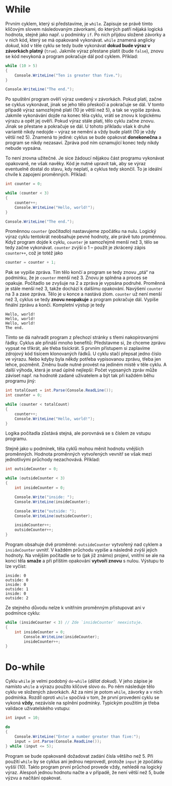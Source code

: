 # While
Prvním cyklem, který si představíme, je `while`. Zapisuje se právě tímto klíčovým slovem následovaným závorkami, do kterých patří nějaká logická hodnota, stejně jako např. u podmínky `if`. Po nich přijdou složené závorky a v nich kód, který se má opakovaně vykonávat. `while` znamená anglicky *dokud*, kód v těle cyklu se tedy bude vykonávat **dokud bude výraz v závorkách platný** (`true`). Jakmile výraz přestane platit (bude `false`), znovu se kód nevykoná a program pokračuje dál pod cyklem. Příklad:

```csharp
while (10 > 5)
{
    Console.WriteLine("Ten is greater than five.");
}

Console.WriteLine("The end.");
```

Po spuštění program ověří výraz uvedený v závorkách. Pokud platí, začne se cyklus vykonávat, jinak se jeho tělo přeskočí a pokračuje se dál. V tomto případě výraz samozřejmě platí (10 je větší než 5), a tak se vypíše zpráva. Jakmile vykonávání dojde na konec těla cyklu, vrátí se znovu k logickému výrazu a opět jej ověří. Pokud výraz stále platí, tělo cyklu začne znovu. Jinak se přestane a pokračuje se dál. U tohoto příkladu však k druhé variantě nikdy nedojde – výraz se nemění a vždy bude platit (10 je vždy větší než 5). Znamená to jediné: cyklus se bude opakovat **donekonečna** a program se nikdy nezasaví. Zpráva pod ním oznamující konec tedy nikdy nebude vypsána.

To není zrovna užitečné. Je sice žádoucí nějakou část programu vykonávat opakovaně, ne však navěky. Kód je nutné upravit tak, aby se výraz eventuelně dostal do stavu, kdy neplatí, a cyklus tedy skončil. To je ideální chvíle k zapojení proměnných. Příklad:

```csharp
int counter = 0;

while (counter < 3)
{
    counter++;
    Console.WriteLine("Hello, world!");
}

Console.WriteLine("The end.");
```

Proměnnou `counter` (*počítadlo*) nastavujeme zpočátku na nulu. Logický výraz cyklu tentokrát neobsahuje pevné hodnoty, ale právě tuto proměnnou. Když program dojde k cyklu, `counter` je samozřejmě menší než 3, tělo se tedy začne vykonávat. `counter` zvýší o 1 – použit je zkrácený zápis `counter++`, což je totéž jako

```csharp
counter = counter + 1;
```

Pak se vypíše zpráva. Tím tělo končí a program se tedy znovu „ptá“ na podmínku, že je `counter` menší než 3. Znovu je splněna a proces se opakuje. Počítadlo se zvyšuje na 2 a zpráva je vypsána podruhé. Proměnná je stále menší než 3, takže dochází k dalšímu opakování. Navýšení `counter` na 3 a zase zpráva. Tělo je u konce a nastává zlom. `counter` už není menší než 3, cyklus se tedy **znovu neopakuje** a program pokračuje dál. Vypíše finální zprávu a končí. Kompletní výstup je tedy

```
Hello, world!
Hello, world!
Hello, world!
The end.
```

Tímto se dá nahradit program z přechozí stránky s třemi nakopírovanými řádky. Cyklus ale přináší mnoho benefitů: Představme si, že chceme zprávu vypsat ne třikrát, ale třeba tisíckrát. S prvním přístupem si zaplavíme zdrojový kód tisícem klonovaných řádků. U cyklu stačí přepsat jedno číslo ve výrazu. Nebo kdyby byla někdy potřeba vypisovanou zprávu, třeba jen lehce, pozměnit. Změnu bude nutné provést na jediném místě v těle cyklu. A další výhoda, která je snad úplně nejlepší: Počet vypsaných zpráv může záviset např. na hodnotě zadané uživatelem a být tak při každém běhu programu jiný:

```csharp
int totalCount = int.Parse(Console.ReadLine());
int counter = 0;

while (counter < totalCount)
{
    counter++;
    Console.WriteLine("Hello, world!");
}
```

Logika počítadla zůstává stejná, ale porovnává se s číslem ze vstupu programu.

Stejně jako u podmínek, těla cyklů mohou měnit hodnotu vnějších proměnných. Hodnota proměnných vytvořených vevnitř se však mezi jednotlivými průchody nezachovává. Příklad:

```csharp
int outsideCounter = 0;

while (outsideCounter < 3)
{
    int insideCounter = 0;

    Console.Write("inside: ");
    Console.WriteLine(insideCounter);

    Console.Write("outside: ");
    Console.WriteLine(outsideCounter);

    insideCounter++;
    outsideCounter++;
}
```

Program obsahuje dvě proměnné: `outsideCounter` vytvořený nad cyklem a `insideCounter` uvnitř. V každém průchodu vypíše a následně zvýší jejich hodnoty. Na vnějším počítadle se to (jak již známo) projeví, vnitřní se ale na konci těla **smaže** a při příštím opakování **vytvoří znovu** s nulou. Výstupu to lze vyčíst:

```
inside: 0
outside: 0
inside: 0
outside: 1
inside: 0
outside: 2
```

Ze stejného důvodu nelze k vnitřním proměnným přistupovat ani v podmínce cyklu:

```csharp
while (insideCounter < 3) // Zde `insideCounter` neexistuje.
{
    int insideCounter = 0;
		Console.WriteLine(insideCounter);
		insideCounter++;
}
```

# Do-while

Cyklu `while` je velmi podobný `do`-`while` (*dělat dokud*). V jeho zápise je namísto `while` a výrazu použito klíčové slovo `do`. Po něm následuje tělo cyklu ve složených závorkách. Až za nimi je potom `while`, závorky a v nich podmínka. Rozdíl oproti `while` spočívá v tom, že první provedení cyklu se vykoná **vždy**, nezávisle na splnění podmínky. Typickým použitím je třeba validace uživatelského vstupu:

```csharp
int input = 10;

do
{
    Console.WriteLine("Enter a number greater than five:");
    input = int.Parse(Console.ReadLine());
} while (input <= 5);
```

Program se bude opakovaně dožadovat zadání čísla většího než 5. Při použití `while` by se cyklus ani jednou neprovedl, protože `input` je zpočátku vyšší (10). Takto program první průchod provede vždy, nehledě na logický výraz. Alespoň jednou hodnotu načte a v případě, že není větší než 5, bude výzvu a načítání opakovat.